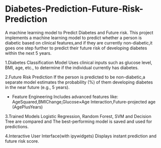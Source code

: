 # Diabetes-Prediction-Future-Risk-Prediction
A machine learning model to Predict Diabetes and Future risk.
This project implements a machine learning model to predict whether a person is diabetic based on clinical features,and if they are currently non-diabetic,it goes one step further to predict their future risk of developing diabetes within the next 5 years.

1.Diabetes Classification Model
Uses clinical inputs such as glucose level, BMI, age, etc., to determine if the individual currently has diabetes.

2.Future Risk Prediction
If the person is predicted to be non-diabetic,a separate model estimates the probability (%) of them developing diabetes in the near future (e.g., 5 years).
* Feature Engineering
Includes advanced features like:
AgeSquared,BMIChange,Glucose×Age Interaction,Future-projected age (AgePlusYears)

3.Trained Models
Logistic Regression, Random Forest, SVM and Decision Tree are compared and The best-performing model is saved and used for predictions.

4.Interactive User Interface(with ipywidgets)
Displays instant prediction and future risk score.
